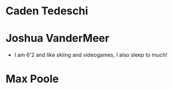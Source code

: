# Caden Tedeschi

# Joshua VanderMeer
- I am 6'2 and like skiing and videogames, I also sleep to much!

# Max Poole
